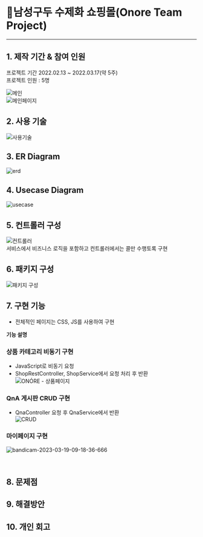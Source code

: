 # :pushpin:남성구두 수제화 쇼핑몰(Onore Team Project)
<hr>

## 1. 제작 기간 & 참여 인원
프로젝트 기간 2022.02.13 ~ 2022.03.17(약 5주) <br>
프로젝트 인원 : 5명

![메인](https://user-images.githubusercontent.com/115913274/225919477-74ebd1a4-c6c1-42a6-b7c6-6270233d5d94.png) <br>
![메인페이지](https://user-images.githubusercontent.com/115913274/226086462-27d793ed-7dc9-4e69-93e2-d4154d2d7ba0.png)



## 2. 사용 기술<br>
![사용기술](https://user-images.githubusercontent.com/115913274/226086031-faccc5e6-e769-4bcd-9bba-6945566ce0f0.JPG)

## 3. ER Diagram
![erd](https://user-images.githubusercontent.com/115913274/226086362-71784bdc-b6ca-4eac-aba7-6bed0fbdc6af.JPG)

## 4. Usecase Diagram
![usecase](https://user-images.githubusercontent.com/115913274/226086393-f2bea01a-5303-4ac3-bc32-5037c5f855fc.png)

## 5. 컨트롤러 구성
![컨트롤러](https://user-images.githubusercontent.com/115913274/226087062-e9b1d4ae-6df1-41bb-98a9-d1f0934a3454.JPG) <br>
서비스에서 비즈니스 로직을 포함하고 컨트롤러에서는 콜만 수행토록 구현

## 6. 패키지 구성
![패키지 구성](https://user-images.githubusercontent.com/115913274/226153349-c965e144-cd59-4329-be7b-267f361d0f3c.JPG) <br>

## 7. 구현 기능
- 전체적인 페이지는 CSS, JS를 사용하여 구현 

<b>기능 설명</b>


### 상품 카테고리 비동기  구현

- JavaScript로 비동기 요청 <br>
- ShopRestController, ShopService에서 요청 처리 후 반환<br>
![ONÓRE - 상품페이지](https://user-images.githubusercontent.com/115913274/226108874-ecaf8dd8-4aa9-4978-a480-9d97ee08783c.gif)<br>

### QnA 게시판 CRUD 구현
- QnaController 요청 후 QnaService에서 반환<br>
![CRUD](https://user-images.githubusercontent.com/115913274/226153204-cbd83108-3af2-4fc5-8af3-868220ada38d.gif)



### 마이페이지 구현
![bandicam-2023-03-19-09-18-36-666](https://user-images.githubusercontent.com/115913274/226146952-ac6dfd0f-3183-4c46-bd5b-8f7a7093154a.gif)

</br>


## 8. 문제점


## 9. 해결방안


## 10. 개인 회고

